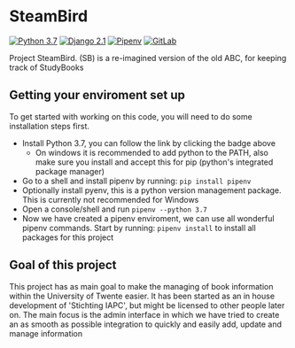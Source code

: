# SteamBird

[![Python 3.7](https://img.shields.io/badge/python-3.7-blue.svg?logo=python)](https://www.python.org/downloads/release/python-370/)
[![Django 2.1](https://img.shields.io/badge/django-2.1-336f33.svg?logo=django)](https://docs.djangoproject.com/en/2.1/releases/2.1/)
[![Pipenv](https://img.shields.io/badge/pipenv-%E2%9C%94-brightgreen.svg)](https://pipenv.readthedocs.io/en/latest/)
[![GitLab](https://img.shields.io/badge/GitLab-IAPC-brightgreen.svg?logo=gitlab)](https://git.iapc.utwente.nl/www/steambird)

Project SteamBird. (SB) is a re-imagined version of the old ABC, for keeping track of StudyBooks


## Getting your enviroment set up

To get started with working on this code, you will need to do some installation steps first.

 - Install Python 3.7, you can follow the link by clicking the badge above
   - On windows it is recommended to add python to the PATH, also make sure you install and accept this for pip (python's integrated package manager)
 -  Go to a shell and install pipenv by running: `pip install pipenv`
 - Optionally install pyenv, this is a python version management package. This is currently not recommended for Windows
 - Open a console/shell and run `pipenv --python 3.7`
 - Now we have created a pipenv enviroment, we can use all wonderful pipenv commands. Start by running: `pipenv install` to install all packages for this project
 
 
## Goal of this project

This project has as main goal to make the managing of book information within the University of Twente easier. It has been started as an in house development of 'Stichting IAPC', but might be licensed to other people later on. The main focus is the admin interface in which we have tried to create an as smooth as possible integration to quickly and easily add, update and manage information
 